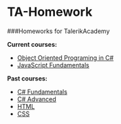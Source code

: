 # TA-Homework
###Homeworks for TalerikAcademy

**Current courses:**
  * [Object Oriented Programing in C#](https://github.com/nmarazov/TA-Homework/tree/master/Courses/Object-Oriented-Programming)
  * [JavaScript Fundamentals](https://github.com/nmarazov/TA-Homework/tree/master/Courses/JavaScript-Fundamentals)

**Past courses:**
  * [C# Fundamentals](https://github.com/nmarazov/TA-Homework/tree/master/Courses/C%23Fundamentals)
  * [C# Advanced]()
  * [HTML](https://github.com/nmarazov/TA-Homework/tree/master/Courses/HTML)
  * [CSS](https://github.com/nmarazov/TA-Homework/tree/master/Courses/CSS)
